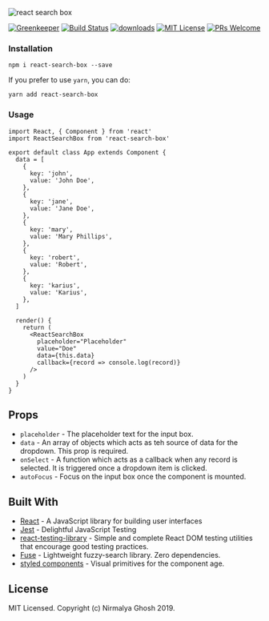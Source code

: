 ![react search box](https://user-images.githubusercontent.com/6391763/50571850-21a4f080-0dda-11e9-9370-ac16c4e93746.png)

<!-- prettier-ignore-start -->
[![Greenkeeper]][greenkeeper]
[![Build Status][build-badge]][build]
[![downloads][downloads-badge]][npmtrends]
[![MIT License][license-badge]][license]
[![PRs Welcome][prs-badge]][prs]
<!-- prettier-ignore-end -->

### Installation

```
npm i react-search-box --save
```

If you prefer to use `yarn`, you can do:

```
yarn add react-search-box
```

### Usage

```
import React, { Component } from 'react'
import ReactSearchBox from 'react-search-box'

export default class App extends Component {
  data = [
    {
      key: 'john',
      value: 'John Doe',
    },
    {
      key: 'jane',
      value: 'Jane Doe',
    },
    {
      key: 'mary',
      value: 'Mary Phillips',
    },
    {
      key: 'robert',
      value: 'Robert',
    },
    {
      key: 'karius',
      value: 'Karius',
    },
  ]

  render() {
    return (
      <ReactSearchBox
        placeholder="Placeholder"
        value="Doe"
        data={this.data}
        callback={record => console.log(record)}
      />
    )
  }
}
```

## Props

- `placeholder` - The placeholder text for the input box.
- `data` - An array of objects which acts as teh source of data for the dropdown. This prop is required.
- `onSelect` - A function which acts as a callback when any record is selected. It is triggered once a dropdown item is clicked.
- `autoFocus` - Focus on the input box once the component is mounted.

## Built With

- [React](https://reactjs.org/) - A JavaScript library for building user interfaces
- [Jest](https://jestjs.io/) - Delightful JavaScript Testing
- [react-testing-library](https://github.com/kentcdodds/react-testing-library) - Simple and complete React DOM testing utilities that encourage good testing practices.
- [Fuse](http://fusejs.io/) - Lightweight fuzzy-search library. Zero dependencies.
- [styled components](https://www.styled-components.com/) - Visual primitives for the component age.

## License

MIT Licensed. Copyright (c) Nirmalya Ghosh 2019.

<!--
Links:
-->

<!-- prettier-ignore-start -->

[greenkeeper]: https://badges.greenkeeper.io/ghoshnirmalya/react-search-box.svg
[npm]: https://www.npmjs.com/
[node]: https://nodejs.org
[build-badge]: https://img.shields.io/travis/ghoshnirmalya/react-search-box.svg?style=flat-square
[build]: https://travis-ci.org/ghoshnirmalya/react-search-box.svg?branch=master
[downloads-badge]: https://img.shields.io/npm/dm/react-search-box.svg?style=flat-square
[npmtrends]: https://www.npmtrends.com/react-search-box
[license-badge]: https://img.shields.io/npm/l/react-search-box.svg?style=flat-square
[license]: https://github.com/ghoshnirmalya/react-search-box/blob/master/LICENSE
[prs-badge]: https://img.shields.io/badge/PRs-welcome-brightgreen.svg?style=flat-square
[prs]: http://makeapullrequest.com

<!-- prettier-ignore-end -->
